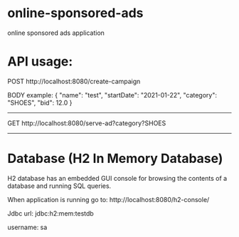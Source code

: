 # online-sponsored-ads
online sponsored ads application

# API usage:

POST http://localhost:8080/create-campaign

BODY example:
{
    "name": "test",
    "startDate": "2021-01-22",
    "category": "SHOES",
    "bid": 12.0
}

-----------------------

GET http://localhost:8080/serve-ad?category?SHOES

-----------------------

# Database (H2 In Memory Database)

H2 database has an embedded GUI console for browsing the contents of a database and running SQL queries.

When application is running go to:
http://localhost:8080/h2-console/

Jdbc url: jdbc:h2:mem:testdb

username: sa
